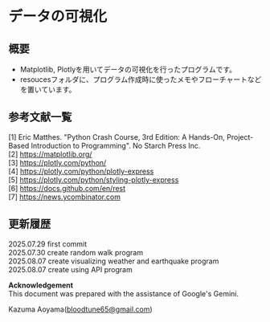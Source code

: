 # データの可視化
## 概要
- Matplotlib, Plotlyを用いてデータの可視化を行ったプログラムです。
- resoucesフォルダに、プログラム作成時に使ったメモやフローチャートなどを置いています。

## 参考文献一覧
[1] Eric Matthes. "Python Crash Course, 3rd Edition: A Hands-On, Project-Based Introduction to Programming". No Starch Press Inc.<br>
[2] https://matplotlib.org/<br>
[3] https://plotly.com/python/<br>
[4] https://plotly.com/python/plotly-express<br>
[5] https://plotly.com/python/styling-plotly-express<br>
[6] https://docs.github.com/en/rest<br>
[7] https://news.ycombinator.com<br>

## 更新履歴
2025.07.29 first commit<br>
2025.07.30 create random walk program<br>
2025.08.07 create visualizing weather and earthquake program<br>
2025.08.07 create using API program<br>

**Acknowledgement**  
This document was prepared with the assistance of Google's Gemini.

Kazuma Aoyama(bloodtune65@gmail.com)
